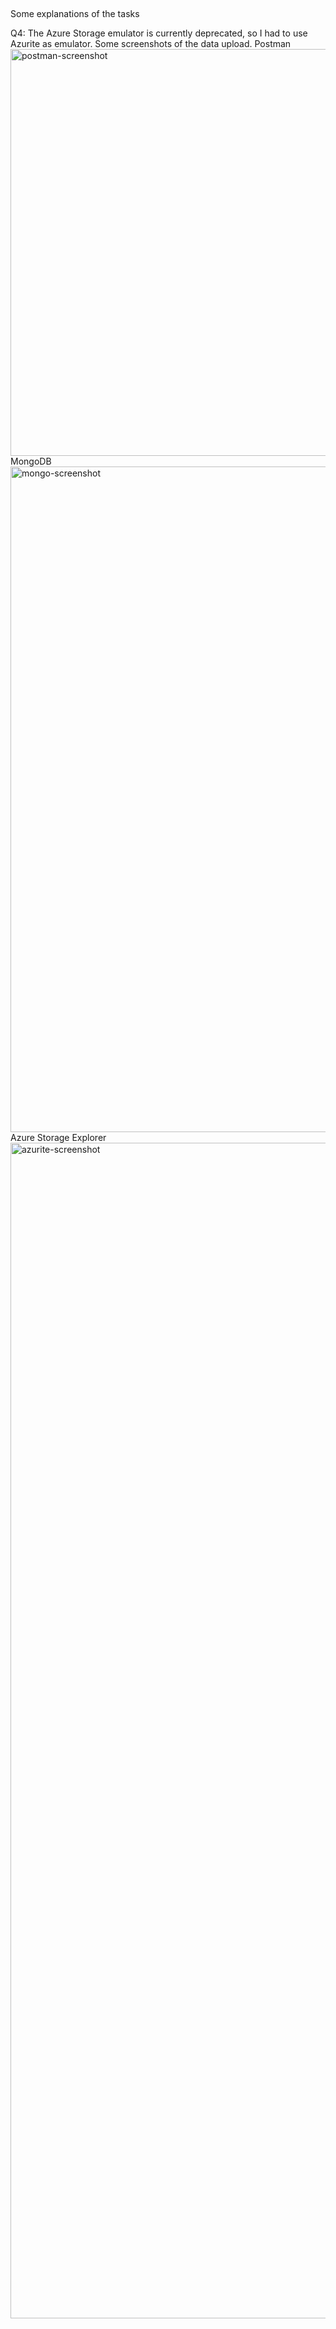 ##
Some explanations of the tasks

Q4:
The Azure Storage emulator is currently deprecated, so I had to use Azurite as emulator.
Some screenshots of the data upload.
Postman
<img width="651" alt="postman-screenshot" src="https://github.com/DonMed00/BG-ASSESSMENT/assets/37997117/edc7704e-b1ea-4502-a534-f1db20b07fdb">
MongoDB
<img width="1065" alt="mongo-screenshot" src="https://github.com/DonMed00/BG-ASSESSMENT/assets/37997117/c7feccdc-9c30-4e3c-83e8-32d28ee6677c">
Azure Storage Explorer
<img width="1881" alt="azurite-screenshot" src="https://github.com/DonMed00/BG-ASSESSMENT/assets/37997117/537bc366-1d55-49c3-a222-941b01888392">


